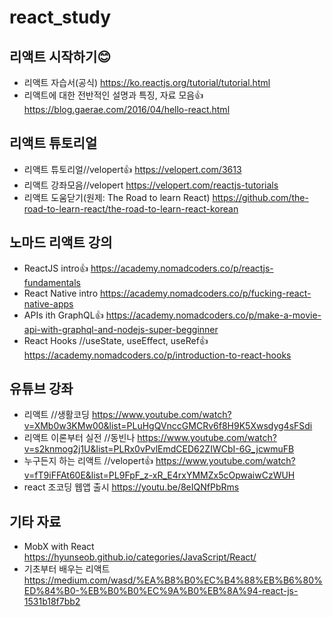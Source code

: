 # react_study

## 리액트 시작하기😊
- 리액트 자습서(공식)
  <https://ko.reactjs.org/tutorial/tutorial.html>
- 리액트에 대한 전반적인 설명과 특징, 자료 모음👍
  <https://blog.gaerae.com/2016/04/hello-react.html>
  
  

## 리액트 튜토리얼
- 리액트 튜토리얼//velopert👍
  <https://velopert.com/3613>
- 리액트 강좌모음//velopert
  <https://velopert.com/reactjs-tutorials>
- 리액트 도움닫기(원제: The Road to learn React)
  <https://github.com/the-road-to-learn-react/the-road-to-learn-react-korean>

## 노마드 리액트 강의
- ReactJS intro👍
  <https://academy.nomadcoders.co/p/reactjs-fundamentals>
- React Native intro
  <https://academy.nomadcoders.co/p/fucking-react-native-apps>
- APIs ith GraphQL👍
  <https://academy.nomadcoders.co/p/make-a-movie-api-with-graphql-and-nodejs-super-begginner>
- React Hooks //useState, useEffect, useRef👍
  <https://academy.nomadcoders.co/p/introduction-to-react-hooks>
  
  

## 유튜브 강좌
- 리액트 //생활코딩
  <https://www.youtube.com/watch?v=XMb0w3KMw00&list=PLuHgQVnccGMCRv6f8H9K5Xwsdyg4sFSdi>
- 리액트 이론부터 실전 //동빈나
  <https://www.youtube.com/watch?v=s2knmog2j1U&list=PLRx0vPvlEmdCED62ZIWCbI-6G_jcwmuFB>
- 누구든지 하는 리액트 //velopert👍
  <https://www.youtube.com/watch?v=fT9iFFAt60E&list=PL9FpF_z-xR_E4rxYMMZx5cOpwaiwCzWUH>
- react 조코딩 웹앱 출시
  <https://youtu.be/8eIQNfPbRms>
  
  

## 기타 자료
- MobX with React
  <https://hyunseob.github.io/categories/JavaScript/React/>
- 기초부터 배우는 리액트
  <https://medium.com/wasd/%EA%B8%B0%EC%B4%88%EB%B6%80%ED%84%B0-%EB%B0%B0%EC%9A%B0%EB%8A%94-react-js-1531b18f7bb2>
